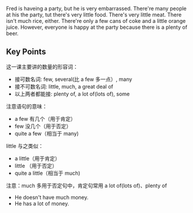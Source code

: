 Fred is haveing a party, but he is very embarrassed. There're many people at his the party, tut there's very little food. There's very little meat. There isn't much rice, either.
There're only a few cans of coke and a little orange juice. However, everyone is happy at the party because there is a plenty of beer.

## Key Points
这一课主要讲的数量的形容词：
- 接可数名词: few, several(比 a few 多一点）, many
- 接不可数名词: little, much, a great deal of
- 以上两者都能接: plenty of, a lot of(lots of), some

注意语句的意味：
- a few 有几个（用于肯定）
- few 没几个（用于否定）
- quite a few（相当于 many)

little 与之类似：
- a little（用于肯定）
- little （用于否定）
- quite a little（相当于 much)

注意：much 多用于否定句中，肯定句常用 a lot of(lots of)、plenty of
- He doesn't have much money.
- He has a lot of money.
